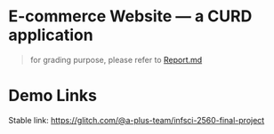 # E-commerce Website — a CURD application

> for grading purpose, please refer to [Report.md](./Report.md)

# Demo Links

Stable link: https://glitch.com/@a-plus-team/infsci-2560-final-project 



